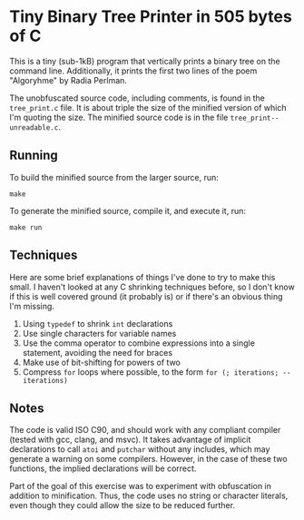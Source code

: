 Tiny Binary Tree Printer in 505 bytes of C
==========================================

This is a tiny (sub-1kB) program that vertically prints a binary tree on the command line. Additionally, it prints the first two lines of the poem "Algoryhme" by Radia Perlman. 

The unobfuscated source code, including comments, is found in the `tree_print.c` file. It is about triple the size of the minified version of which I'm quoting the size. The minified source code is in the file `tree_print--unreadable.c`.

Running
-------

To build the minified source from the larger source, run:

	make

To generate the minified source, compile it, and execute it, run:

	make run


Techniques
----------

Here are some brief explanations of things I've done to try to make this small. I haven't looked at any C shrinking techniques before, so I don't know if this is well covered ground (it probably is) or if there's an obvious thing I'm missing.

1. Using `typedef` to shrink `int` declarations
2. Use single characters for variable names
3. Use the comma operator to combine expressions into a single statement, avoiding the need for braces
4. Make use of bit-shifting for powers of two
5. Compress `for` loops where possible, to the form `for (; iterations; --iterations)`


Notes
-----

The code is valid ISO C90, and should work with any compliant compiler (tested with gcc, clang, and msvc). It takes advantage of implicit declarations to call `atoi` and `putchar` without any includes, which may generate a warning on some compilers. However, in the case of these two functions, the implied declarations will be correct.

Part of the goal of this exercise was to experiment with obfuscation in addition to minification. Thus, the code uses no string or character literals, even though they could allow the size to be reduced further.
